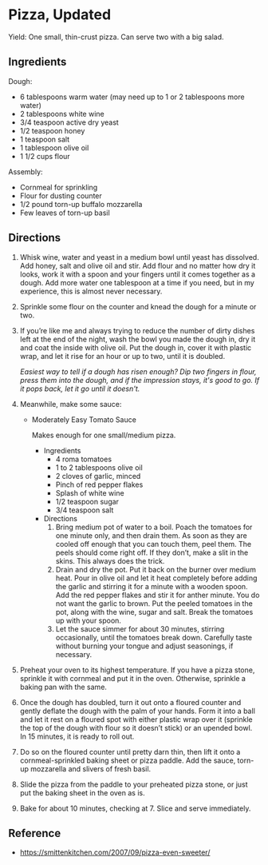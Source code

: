 # Pizza, Updated

Yield: One small, thin-crust pizza. Can serve two with a big salad.

## Ingredients

Dough:

* 6 tablespoons warm water (may need up to 1 or 2 tablespoons more water)
* 2 tablespoons white wine
* 3/4 teaspoon active dry yeast
* 1/2 teaspoon honey
* 1 teaspoon salt
* 1 tablespoon olive oil
* 1 1/2 cups flour

Assembly:

* Cornmeal for sprinkling
* Flour for dusting counter
* 1/2 pound torn-up buffalo mozzarella
* Few leaves of torn-up basil

## Directions

1. Whisk wine, water and yeast in a medium bowl until yeast has dissolved. Add honey, salt and olive oil and stir. Add flour and no matter how dry it looks, work it with a spoon and your fingers until it comes together as a dough. Add more water one tablespoon at a time if you need, but in my experience, this is almost never necessary.
2. Sprinkle some flour on the counter and knead the dough for a minute or two.
3. If you’re like me and always trying to reduce the number of dirty dishes left at the end of the night, wash the bowl you made the dough in, dry it and coat the inside with olive oil. Put the dough in, cover it with plastic wrap, and let it rise for an hour or up to two, until it is doubled.

    *Easiest way to tell if a dough has risen enough? Dip two fingers in flour, press them into the dough, and if the impression stays, it's good to go. If it pops back, let it go until it doesn't.*

4. Meanwhile, make some sauce:
    * Moderately Easy Tomato Sauce

        Makes enough for one small/medium pizza.
        * Ingredients
            * 4 roma tomatoes
            * 1 to 2 tablespoons olive oil
            * 2 cloves of garlic, minced
            * Pinch of red pepper flakes
            * Splash of white wine
            * 1/2 teaspoon sugar
            * 3/4 teaspoon salt
        * Directions
            1. Bring medium pot of water to a boil. Poach the tomatoes for one minute only, and then drain them. As soon as they are cooled off enough that you can touch them, peel them. The peels should come right off. If they don’t, make a slit in the skins. This always does the trick.
            2. Drain and dry the pot. Put it back on the burner over medium heat. Pour in olive oil and let it heat completely before adding the garlic and stirring it for a minute with a wooden spoon. Add the red pepper flakes and stir it for anther minute. You do not want the garlic to brown. Put the peeled tomatoes in the pot, along with the wine, sugar and salt. Break the tomatoes up with your spoon.
            3. Let the sauce simmer for about 30 minutes, stirring occasionally, until the tomatoes break down. Carefully taste without burning your tongue and adjust seasonings, if necessary.
5. Preheat your oven to its highest temperature. If you have a pizza stone, sprinkle it with cornmeal and put it in the oven. Otherwise, sprinkle a baking pan with the same.
6. Once the dough has doubled, turn it out onto a floured counter and gently deflate the dough with the palm of your hands. Form it into a ball and let it rest on a floured spot with either plastic wrap over it (sprinkle the top of the dough with flour so it doesn’t stick) or an upended bowl. In 15 minutes, it is ready to roll out.
7. Do so on the floured counter until pretty darn thin, then lift it onto a cornmeal-sprinkled baking sheet or pizza paddle. Add the sauce, torn-up mozzarella and slivers of fresh basil.
8. Slide the pizza from the paddle to your preheated pizza stone, or just put the baking sheet in the oven as is.
9. Bake for about 10 minutes, checking at 7. Slice and serve immediately.

## Reference

* <https://smittenkitchen.com/2007/09/pizza-even-sweeter/>
